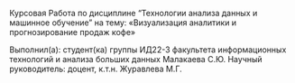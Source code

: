 Курсовая Работа 
по дисциплине “Технологии анализа данных и машинное обучение”
на тему:
«Визуализация аналитики и прогнозирование продаж кофе»

Выполнил(а):
студент(ка) группы ИД22-3 факультета информационных технологий и анализа больших данных
Малакаева С.Ю.
Научный руководитель:
доцент, к.т.н. Журавлева М.Г.
